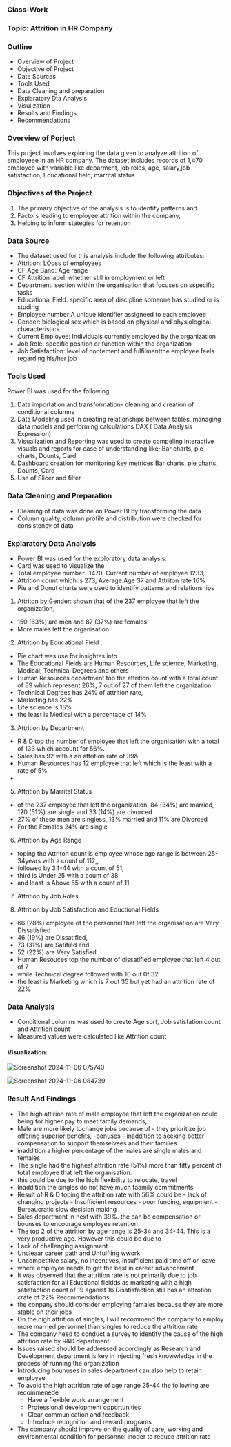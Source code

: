 ### Class-Work
### Topic:  Attrition in HR Company
### Outline
 -  Overview of Project
 -  Objective of Project
 -  Date Sources
 -  Tools Used
 -  Data Cleaning and preparation
 -  Explaratory Dta Analysis
 -  Visulization
 -  Results and Findings
 -  Recommendations

### Overview of Porject
This project involves exploring the data given to analyze attrition of employeee in an HR company. The dataset includes records of 1,470 employee with variable like deparment, job roles, age, salary,job satisfaction, Educational field, marrital status

### Objectives of the Project
 1. The primary objective of the analysis is to identify patterns and
 2. Factors leading to employee attrition within the company,
 3. Helping to inform stategies for retention    
 
  ###  Data Source
  - The dataset used for this analysis include the following attributes:
  - Attrition: LOoss of employees
  - CF Age Band: Age range
  - CF Attrition label: whether still in employment or left
  -  Department: section within the organisation that focuses on sspecific tasks
  -  Educational Field: specific area of discipline someone has studied or is studing
  -  Employee number:A unique identifier assigneed to each employee
  - Gender: biological sex which is based on physical and physiological characteristics
  - Current Employee: Individuals currently employed by the organization
  - Job Role: specific position or function within the organization
  -  Job Satisfaction: level of contement and fulfilmentthe employee feels regarding his/her job 

### Tools Used
Power BI was used for the following
   1. Data importation and transformation- cleaning and creation of conditional columns
   2. Data Modeling used in creating relationships between tables, managing data models and performing calculations DAX ( Data Analysis Expression)
   3. Visualization and Reporting was used to create compeling interactive visuals and reports for ease of understanding like; Bar charts, pie charts, Dounts, Card
   5. Dashboard creation for monitoring key metrices   Bar charts, pie charts, Dounts, Card
   6.  Use of Slicer and filter

### Data Cleaning and Preparation
- Cleaning of data was done on Power BI by transforming the data
- Column quality, column profile and distribution were checked for consistency of data


### Explaratory Data Analysis
- Power BI was used for the exploratory data analysis.
- Card was used to visualize the
- Total employee number -1470, Current number of employee 1233,
- Attrition count which is 273, Average Age 37 and Attriton rate 16%
- Pie  and Donut charts were used to identify patterns and relationships
  
1.  Attriton by Gender: shown that of the 237 employee that left the organization,
- 150 (63%) are men and 87 (37%) are females.
- More males left the organisation
  
2.  Attrition by Educational Field .
-  Pie chart was use for insightes into
- The Educational Fields are Human Resources, Life science, Marketing, Medical, Technical Degrees and others
- Human Resources department top the attrition count with a total count of 89 which represent 26%, 7 out of 27 of them left the organization
- Technical Degrees has 24% of attrition rate,
- Marketing has 22%
- Life science is 15%
- the least is Medical with a percentage of 14%

 3. Attrition by Department
 - R & D top the number of employee that left the organisation with a total of 133 which account for 56%.
 -  Sales has 92 with a an attrition rate of 39&
 - Human Resources has 12 employee that left which is the least with a rate of 5%
 - 
 5. Attrition by Marrital Status
  - of the 237 employee that left the organization, 84 (34%) are married, 120 (51%) are single and 33 (14%) are divorced
  - 27% of these men are singless, 13% married and 11% are Divorced
  - For the Females 24% are single

6.  Attrition by Age Range
  - toping the Attriton count is employee whose age range is between 25-34years with a count of 112,,
  - followed by 34-44 with a count of 51, 
  - third is Under 25 with a count of 38
  - and least is Above 55 with a count of 11

7. Attrition by Job Roles

8. Attrition by Job Satisfaction and Eductional Fields
 - 66 (28%) employee of the personnel that left the organisation are Very Dissatisfied
 -  46 (19%) are Dissatified,
 -  73 (31%) are Satified and
 -  52 (22%) are Very Satisfied
- Human Resouces top the number of dissatified employee that left 4 out of 7
- while Technical degree followed with 10 out 0f 32
- the least is Marketing which is 7 out 35 but yet had an attrition rate of 22%

### Data Analysis
- Conditional columns was used to create Age sort, Job satisfation count and Attrition count
-  Measured values were calculated like Attrition count


#### Visualization:

![Screenshot 2024-11-06 075740](https://github.com/user-attachments/assets/6b1ba829-32b9-44cc-833c-131a9de6335e)


![Screenshot 2024-11-06 084739](https://github.com/user-attachments/assets/69db589b-c86c-45e7-a5cb-79b657999153)







  ### Result And Findings
  -  The high attirion rate of male employee that left the organization could being for higher pay to meet family demands,
  -  Male are more likely tochange jobs because of
           -  they prioritize job offering superior benefits,
            -bonuses
            - inaddition to seeking better compensation to support themselvees and their families 
  -  inaddition a higher percentage of the males are single males and females
 - The single had the highest attrition rate (51%) more than fifty percent of total employee that left the organisation.
 - this could be due to the high flexibility to relocate, travel
  - Inaddition the singles do not have much faamily commitments
  - Result of R & D toping the attrition rate with 56% could be
           - lack of changing projects
           - Insufficient resources - poor funding, equipment
           - Bureaucratic slow decision making
- Sales department in next with 39%. the can be compensation or bounses to encourage employee retention
- The top 2 of the attrition by age range is 25-34 and 34-44. This is a very productive age. However this could be due to
- Lack of challenging assignment
- Uncleaar career path and Unfulfiing wwork
- Uncompetitive salary, no incentives, insufficient paid time off or leave
- where employee needs to get the best in career advancement
- It was observed that the attrition rate is not primarily due to job satisfaction for all Eductional fieldds as marketing with a high satisfaction count of 19 aganist 16 Disatisfaction still has an attrotion crate of 22%
Recommendations
- the conpany should consider employing famales because they are more stable on their jobs
- On the high attrition of singles, I will recommend the company to employ more married  personnel than singles to reduce the attrition rate
- The company need to conduct a survey to identify the cause of the high attrition rate by R&D department.
- Issues raised should be addressed accordingly as Research and Development department is key in  injecting fresh knowwledge in the process of running the organization
-  Introducing bounuses in sales department can also help to retain employee
-  To avoid the high attrition rate of age range 25-44 the following are recommenede
    - Have a flexible work arrangement
    - Professional development opportunities
    - Clear communication and feedback
    - Introduce recognition and reward programs
- The company should improve on the quality of care, working and environmental condition for personnel inoder to reduce attrition rate
